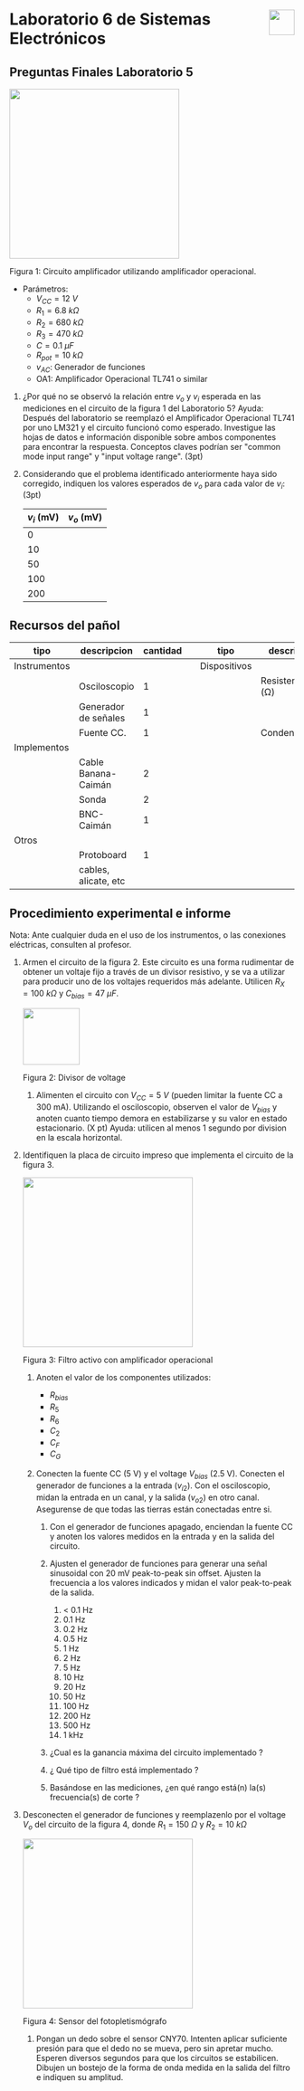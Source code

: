 # <img src="https://julianodb.github.io/SISTEMAS_ELECTRONICOS_PARA_INGENIERIA_BIOMEDICA/img/logo_fing.png?raw=true" align="right" height="45"> Laboratorio 6 de Sistemas Electrónicos

## Preguntas Finales Laboratorio 5

<img src="https://julianodb.github.io/electronic_circuits_diagrams/amplifier_non_inverting_potentiometer.png" width="300">

Figura 1: Circuito amplificador utilizando amplificador operacional. 
- Parámetros:
    - $V_{CC} = 12\ V$
    - $R_1 = 6.8\ k\Omega$
    - $R_2 = 680\ k\Omega$
    - $R_3 = 470\ k\Omega$
    - $C = 0.1\ \mu F$
    - $R_{pot} = 10\ k\Omega$
    - $v_{AC}$: Generador de funciones
    - OA1: Amplificador Operacional TL741 o similar

1. ¿Por qué no se observó la relación entre $v_o$ y $v_i$ esperada en las mediciones en el circuito de la figura 1 del Laboratorio 5? Ayuda: Después del laboratorio se reemplazó el Amplificador Operacional TL741 por uno LM321 y el circuito funcionó como esperado. Investigue las hojas de datos e información disponible sobre ambos componentes para encontrar la respuesta. Conceptos claves podrían ser "common mode input range" y "input voltage range". (3pt)

3. Considerando que el problema identificado anteriormente haya sido corregido, indiquen los valores esperados de $v_o$ para cada valor de $v_i$: (3pt)

    | $v_i$  (mV) |$v_o$ (mV) |
    | -- | -- |
    | 0 | |
    | 10 | | 
    | 50 | | 
    | 100 | | 
    | 200 | | 

## Recursos del pañol

| tipo | descripcion | cantidad | | tipo | descripcion | valor | cantidad |
| -- | -- | -- | --| -- | -- | -- | -- |
| Instrumentos |  |  | | Dispositivos |  |  |  |
|  | Osciloscopio | 1 | |  | Resistencias (Ω) |  |  |
|  | Generador de señales | 1 | |  |  | 100 k  | 2 |
|  | Fuente CC. | 1 | |  | Condensadores |  |  |
| Implementos |  |  | |  |  | $47 \mu F$ | 1 |
|  | Cable Banana-Caimán | 2 | |  |  |  |  |
|  | Sonda | 2 | |  |  |  |  |
|  | BNC-Caimán | 1 | |  |  |  |  |
| Otros |  |  | |  | |  |  |
| | Protoboard | 1 | |  | | | |
| | cables, alicate, etc | | |  | | |  |

## Procedimiento experimental e informe

Nota: Ante cualquier duda en el uso de los instrumentos, o las conexiones eléctricas, consulten al profesor.

1. Armen el circuito de la figura 2. Este circuito es una forma rudimentar de obtener un voltaje fijo a través de un divisor resistivo, y se va a utilizar para producir uno de los voltajes requeridos más adelante. Utilicen $R_X= 100\ k\Omega$ y $C_{bias}=47\ \mu F$.

    <img src="https://julianodb.github.io/electronic_circuits_diagrams/half_voltage_divider.png" width="100">

    Figura 2: Divisor de voltage

    1. Alimenten el circuito con $V_{CC}=5\ V$ (pueden limitar la fuente CC a 300 mA). Utilizando el osciloscopio, observen el valor de $V_{bias}$ y anoten cuanto tiempo demora en estabilizarse y su valor en estado estacionario. (X pt) Ayuda: utilicen al menos 1 segundo por division en la escala horizontal.

1. Identifiquen la placa de circuito impreso que implementa el circuito de la figura 3.

    <img src="https://julianodb.github.io/electronic_circuits_diagrams/opamp_bandpass.png" width="300">

    Figura 3: Filtro activo con amplificador operacional

    1. Anoten el valor de los componentes utilizados:
        * $R_{bias}$
        * $R_5$
        * $R_6$
        * $C_2$
        * $C_F$
        * $C_G$

    2. Conecten la fuente CC (5 V) y el voltage $V_{bias}$ (2.5 V). Conecten el generador de funciones a la entrada ($v_{i2}$). Con el osciloscopio, midan la entrada en un canal, y la salida ($v_{o2}$) en otro canal. Asegurense de que todas las tierras están conectadas entre si.
        1. Con el generador de funciones apagado, enciendan la fuente CC y anoten los valores medidos en la entrada y en la salida del circuito.

        2. Ajusten el generador de funciones para generar una señal sinusoidal con 20 mV peak-to-peak sin offset. Ajusten la frecuencia a los valores indicados y midan el valor peak-to-peak de la salida.

            1. < 0.1 Hz
            2. 0.1 Hz
            2. 0.2 Hz
            3. 0.5 Hz
            4. 1 Hz
            5. 2 Hz
            6. 5 Hz
            7. 10 Hz
            8. 20 Hz
            9. 50 Hz
            10. 100 Hz
            11. 200 Hz
            12. 500 Hz
            13. 1 kHz 

        3. ¿Cual es la ganancia máxima del circuito implementado ?

        4. ¿ Qué tipo de filtro está implementado ?

        5. Basándose en las mediciones, ¿en qué rango está(n) la(s) frecuencia(s) de corte ?

3. Desconecten el generador de funciones y reemplazenlo por el voltage $V_o$ del circuito de la figura 4, donde $R_1=150\ \Omega$ y $R_2 = 10\ k\Omega$

    <img src="https://julianodb.github.io/electronic_circuits_diagrams/cny70_circuit.png" width="300">

    Figura 4: Sensor del fotopletismógrafo

    1. Pongan un dedo sobre el sensor CNY70. Intenten aplicar suficiente presión para que el dedo no se mueva, pero sin apretar mucho. Esperen diversos segundos para que los circuitos se estabilicen. Dibujen un bostejo de la forma de onda medida en la salida del filtro e indiquen su amplitud.
